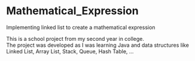 # Mathematical_Expression
Implementing linked list to create a mathematical expression

This is a school project from my second year in college. <br/>
The project was developed as I was learning Java and data structures like Linked List, Array List, Stack, Queue, Hash Table, ...
